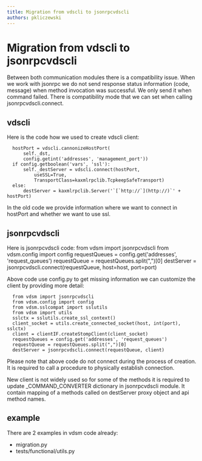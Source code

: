 ```yaml
---
title: Migration from vdscli to jsonrpcvdscli
authors: pkliczewski
---
```


# Migration from vdscli to jsonrpcvdscli

Between both communication modules there is a compatibility issue. When we work with jsonrpc we do not send response status information (code, message) when method invocation was successful. We only send it when command failed. There is compatibility mode that we can set when calling jsonrpcvdscli.connect.

## vdscli

Here is the code how we used to create vdscli client:

      hostPort = vdscli.cannonizeHostPort(
          self._dst,
          config.getint('addresses', 'management_port'))
      if config.getboolean('vars', 'ssl'):
          self._destServer = vdscli.connect(hostPort,
              useSSL=True,
              TransportClass=kaxmlrpclib.TcpkeepSafeTransport)
      else:
          destServer = kaxmlrpclib.Server('`[`http://`](http://)`' + hostPort)

In the old code we provide information where we want to connect in hostPort and whether we want to use ssl.

## jsonrpcvdscli

Here is jsonrpcvdscli code:
      from vdsm import jsonrpcvdscli
      from vdsm.config import config 
      requestQueues = config.get('addresses', 'request_queues')
      requestQueue = requestQueues.split(",")[0]
      destServer = jsonrpcvdscli.connect(requestQueue, host=host, port=port)

Above code use config.py to get missing information we can customize the client by providing more detail:

      from vdsm import jsonrpcvdscli
      from vdsm.config import config
      from vdsm.sslcompat import sslutils
      from vdsm import utils
      sslctx = sslutils.create_ssl_context()
      client_socket = utils.create_connected_socket(host, int(port), sslctx)
      client = clientIF.createStompClient(client_socket)
      requestQueues = config.get('addresses', 'request_queues')
      requestQueue = requestQueues.split(",")[0]
      destServer = jsonrpcvdscli.connect(requestQueue, client) 

Please note that above code do not connect during the process of creation. It is required to call a procedure to physically establish connection.

New client is not widely used so for some of the methods it is required to update _COMMAND_CONVERTER dictionary in jsonrpcvdscli module. It contain mapping of a methods called on destServer proxy object and api method names.

## example

There are 2 examples in vdsm code already:

*   migration.py
*   tests/functional/utils.py

